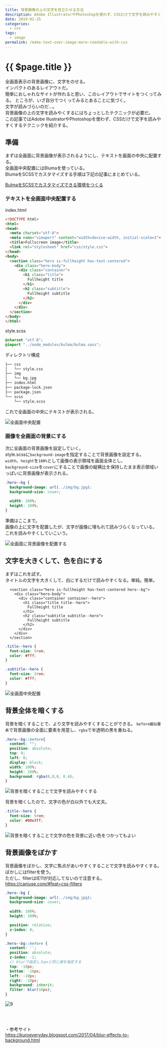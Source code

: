 ```yaml
---
title: 背景画像の上の文字を目立たせる方法
description: Adobe IllustratorやPhotoshopを使わず、CSSだけで文字を読みやすくするテクニックを紹介する。背景を暗くしたり、ぼかすことで文字が読みやすくなる。
date: 2019-02-25
categories:
  - css
tags:
  - image
permalink: /make-text-over-image-more-readable-with-css
---
```


# {{ $page.title }}

<PostMeta/>

全画面表示の背景画像に、文字をのせる。  
インパクトのあるレイアウトだ。  
簡単におしゃれなサイトが作れると思い、このレイアウトでサイトをつくってみる。
ところが、いざ自分でつくってみるとあることに気づく。  
文字が読みづらいのだ...。  
背景画像の上の文字を読みやくするにはちょっとしたテクニックが必要だ。  
この記事ではAdobe IllustratorやPhotoshopを使わず、CSSだけで文字を読みやすくするテクニックを紹介する。


## 準備
まずは全画面に背景画像が表示されるようにし、テキストを画面の中央に配置する。  
全画面中央配置にはBlumaを使っている。  
BlumaをSCSSでカスタマイズする手順は下記の記事にまとめている。  

[BulmaをSCSSでカスタマイズできる環境をつくる](/how-to-customize-bluma-with-node-sass/)

### テキストを全画面中央配置する
index.html
```html
<!DOCTYPE html>
<html>
<head>
  <meta charset="utf-8">
  <meta name="viewport" content="width=device-width, initial-scale=1">
  <title>Fullscreen image</title>
  <link rel="stylesheet" href="css/style.css">
</head>
<body>
  <section class="hero is-fullheight has-text-centered">
    <div class="hero-body">
      <div class="container">
        <h1 class="title">
          Fullheight title
        </h1>
        <h2 class="subtitle">
          Fullheight subtitle
        </h2>
      </div>
    </div>
  </section>
</body>
</html>
```

style.scss
``` scss
@charset "utf-8";
@import "../node_modules/bulma/bulma.sass";
```

ディレクトリ構成
``` bash
├── css
│   └── style.css
├── img
│   └── bg.jpg
├── index.html
├── package-lock.json
├── package.json
└── scss
    └── style.scss
```

これで全画面の中央にテキストが表示される。

![全画面中央配置](./3.png)

### 画像を全画面の背景にする
次に全画面の背景画像を設定していく。  
style.scssに`background-image`を指定することで背景画像を設定する。  
`width`、`height`を`100%`として画像の表示領域を画面全体とし、  
`background-size`を`cover`にすることで画像の縦横比を保持したまま表示領域いっぱいに背景画像が表示される。

``` scss
.hero--bg {
  background-image: url(../img/bg.jpg);
  background-size: cover;
  
  width: 100%;
  height: 100%;
}
```
準備はここまで。  
画像の上に文字を配置したが、文字が画像に埋もれて読みづらくなっている。  
これを読みやすくしていこいう。  

![全画面に背景画像を配置する](./4.png)

## 文字を大きくして、色を白にする
まずはこれを試す。  
タイトルの文字を大きくして、白にするだけで読みやすくなる。単純。簡単。  

``` html{4,7}
  <section class="hero is-fullheight has-text-centered hero--bg">
    <div class="hero-body">
      <div class="container container--hero">
        <h1 class="title title--hero">
          Fullheight title
        </h1>
        <h2 class="subtitle subtitle--hero">
          Fullheight subtitle
        </h2>
      </div>
    </div>
  </section>
```

``` scss
.title--hero {
  font-size: 5rem;
  color: #fff;
}

.subtitle--hero {
  font-size: 2rem;
  color: #fff;
}
```

![全画面中央配置](./7.png)

## 背景全体を暗くする
背景を暗くすることで、より文字を読みやすくすることができる。
`before擬似要素`で背景画像の全面に要素を用意し、`rgba`で半透明の黒を重ねる。
``` scss
.hero--bg::before{
  content: "";
  position: absolute;
  top: 0;
  left: 0;
  display: block;
  width: 100%;
  height: 100%;
  background: rgba(0,0,0, 0.4);
}
```

![背景を暗くすることで文字を読みやすくする](./5.png)

背景を暗くしたので、文字の色が白以外でも大丈夫。

``` scss
.title--hero {
  font-size: 5rem;
  color: #00e3ff;
}
```
![背景を暗くすることで文字の色を背景に近い色をつかってもよい](./6.png)

## 背景画像をぼかす
背景画像をぼかし、文字に焦点があいやすくすることで文字を読みやすくする。  
ぼかしにはfilterを使う。  
ただし、filterはIE11が対応してないので注意する。  
https://caniuse.com/#feat=css-filters

``` scss
.hero--bg {
  background-image: url(../img/bg.jpg);
  background-size: cover;
  
  width: 100%;
  height: 100%;

  position: relative;
  z-index: 0;
}

.hero--bg::before {
  content: '';
  position: absolute;
  z-index: -1;
  // blurで指定したpxと同じ値を指定する
  top: -10px;
  bottom: -10px;
  left: -10px;
  right: -10px;
  background: inherit;
  filter: blur(10px);
}
```

![9](./9.png)


<br />
<br />

・参考サイト  
https://kuroeveryday.blogspot.com/2017/04/blur-effects-to-background.html
